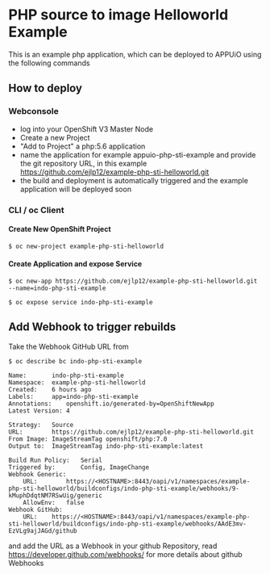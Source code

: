# PHP source to image Helloworld Example

This is an example php application, which can be deployed to APPUiO using the following commands

## How to deploy

### Webconsole

* log into your OpenShift V3 Master Node
* Create a new Project
* "Add to Project" a php:5.6 application
* name the application for example appuio-php-sti-example and provide the git repository URL, in this example https://github.com/ejlp12/example-php-sti-helloworld.git
* the build and deployment is automatically triggered and the example application will be deployed soon

### CLI / oc Client

#### Create New OpenShift Project
```
$ oc new-project example-php-sti-helloworld
```

#### Create Application and expose Service
```
$ oc new-app https://github.com/ejlp12/example-php-sti-helloworld.git --name=indo-php-sti-example

$ oc expose service indo-php-sti-example
```

## Add Webhook to trigger rebuilds

Take the Webhook GitHub URL from

```
$ oc describe bc indo-php-sti-example

Name:		indo-php-sti-example
Namespace:	example-php-sti-helloworld
Created:	6 hours ago
Labels:		app=indo-php-sti-example
Annotations:	openshift.io/generated-by=OpenShiftNewApp
Latest Version:	4

Strategy:	Source
URL:		https://github.com/ejlp12/example-php-sti-helloworld.git
From Image:	ImageStreamTag openshift/php:7.0
Output to:	ImageStreamTag indo-php-sti-example:latest

Build Run Policy:	Serial
Triggered by:		Config, ImageChange
Webhook Generic:
	URL:		https://<HOSTNAME>:8443/oapi/v1/namespaces/example-php-sti-helloworld/buildconfigs/indo-php-sti-example/webhooks/9-kMuphDdqtNM7RSwUig/generic
	AllowEnv:	false
Webhook GitHub:
	URL:	https://<HOSTNAME>:8443/oapi/v1/namespaces/example-php-sti-helloworld/buildconfigs/indo-php-sti-example/webhooks/AAdE3mv-EzVLg9ajJAGd/github

```

and add the URL as a Webhook in your github Repository, read https://developer.github.com/webhooks/ for more details about github Webhooks
